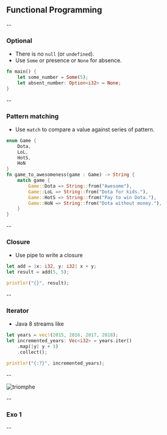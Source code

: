 ## Functional Programming

--

### Optional

* There is no ```null``` (or ```undefined```).
* Use ````Some```` or presence or ```None``` for absence.

```rust
fn main() {
    let some_number = Some(5);
    let absent_number: Option<i32> = None;
}
``` 

--

### Pattern matching

* Use ````match```` to compare a value against series of pattern.

```rust
enum Game {
    Dota,
    LoL,
    HotS,
    HoN
}
fn game_to_awesomeness(game : Game) -> String {
    match game {
        Game::Dota => String::from("Awesome"),
        Game::LoL => String::from("Dota for kids."),
        Game::HotS => String::from("Pay to win Dota."),
        Game::HoN => String::from("Dota without money."),
    }
}
``` 

--

### Closure

* Use pipe to write a closure

```Rust
let add = |x: i32, y: i32| x + y;
let result = add(5, 5);

println!("{}", result);
```

--

### Iterator

* Java 8 streams like

```Rust
let years = vec!(2015, 2016, 2017, 2018);
let incremented_years: Vec<i32> = years.iter()
    .map(|y| y + 1)
    .collect();

println!("{:?}", incremented_years);
```

--

![triomphe](https://xebia-france.github.io/xke-rs/images/triomphe.png) <!-- .element: class="borderless medium" -->

--

### Exo 1

--
